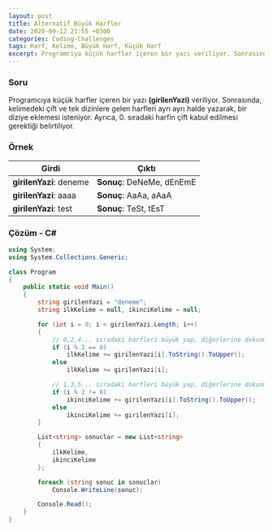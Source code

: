 ```yaml
---
layout: post
title: Alternatif Büyük Harfler
date: 2020-09-12 21:55 +0300
categories: Coding-Challenges
tags: Harf, Kelime, Büyük Harf, Küçük Harf
excerpt: Programcıya küçük harfler içeren bir yazı veriliyor. Sonrasında, kelimedeki çift ve tek dizinlere gelen harfleri ayrı ayrı halde yazarak, bir diziye eklemesi isteniyor. Ayrıca, 0. sıradaki harfin çift kabul edilmesi gerektiği belirtiliyor...
---
```

### Soru
Programcıya küçük harfler içeren bir yazı **(girilenYazi)** veriliyor. Sonrasında, kelimedeki çift ve tek dizinlere gelen harfleri ayrı ayrı halde yazarak, bir diziye eklemesi isteniyor. Ayrıca, 0. sıradaki harfin çift kabul edilmesi gerektiği belirtiliyor.

### Örnek

| Girdi                   | Çıktı                     |
|-------------------------|---------------------------|
| **girilenYazi**: deneme | **Sonuç**: DeNeMe, dEnEmE |
| **girilenYazi**: aaaa   | **Sonuç**: AaAa, aAaA     |
| **girilenYazi**: test   | **Sonuç**: TeSt, tEsT     |

### Çözüm - C#
```csharp
using System;
using System.Collections.Generic;

class Program
{
    public static void Main()
    {
        string girilenYazi = "deneme";
        string ilkKelime = null, ikinciKelime = null;

        for (int i = 0; i < girilenYazi.Length; i++)
        {
            // 0,2,4... sıradaki harfleri büyük yap, diğerlerine dokunma
            if (i % 2 == 0)
                ilkKelime += girilenYazi[i].ToString().ToUpper();
            else
                ilkKelime += girilenYazi[i];

            // 1,3,5... sıradaki harfleri büyük yap, diğerlerine dokunma
            if (i % 2 != 0)
                ikinciKelime += girilenYazi[i].ToString().ToUpper();
            else
                ikinciKelime += girilenYazi[i];
        }

        List<string> sonuclar = new List<string>
        {
            ilkKelime,
            ikinciKelime
        };

        foreach (string sonuc in sonuclar)
            Console.WriteLine(sonuc);

        Console.Read();
    }
}
```
